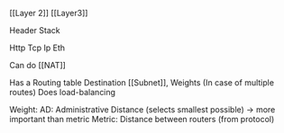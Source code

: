 [[Layer 2]] [[Layer3]]

Header Stack

Http
Tcp
Ip
Eth

Can do [[NAT]]

Has a Routing table
Destination [[Subnet]], Weights (In case of multiple routes)
Does load-balancing 

Weight:
AD: Administrative Distance (selects smallest possible) -> more important than metric
Metric: Distance between routers (from protocol)